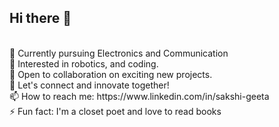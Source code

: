 ## Hi there 👋
<br>
🌱 Currently pursuing Electronics and Communication
<br>
🤖 Interested in robotics, and coding.
<br>
🤝 Open to collaboration on exciting new projects.
<br>
💬 Let's connect and innovate together!
<br>
📫 How to reach me: https://www.linkedin.com/in/sakshi-geeta 
<br>
⚡ Fun fact: I'm a closet poet and love to read books
